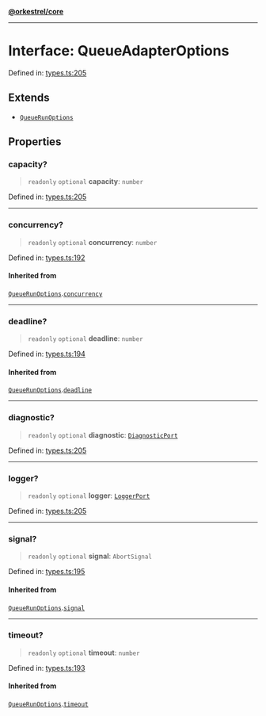 [**@orkestrel/core**](../index.md)

***

# Interface: QueueAdapterOptions

Defined in: [types.ts:205](https://github.com/orkestrel/core/blob/36bb4ac962a6eb83d3b3b7e1d15ed7b2fd751427/src/types.ts#L205)

## Extends

- [`QueueRunOptions`](QueueRunOptions.md)

## Properties

### capacity?

> `readonly` `optional` **capacity**: `number`

Defined in: [types.ts:205](https://github.com/orkestrel/core/blob/36bb4ac962a6eb83d3b3b7e1d15ed7b2fd751427/src/types.ts#L205)

***

### concurrency?

> `readonly` `optional` **concurrency**: `number`

Defined in: [types.ts:192](https://github.com/orkestrel/core/blob/36bb4ac962a6eb83d3b3b7e1d15ed7b2fd751427/src/types.ts#L192)

#### Inherited from

[`QueueRunOptions`](QueueRunOptions.md).[`concurrency`](QueueRunOptions.md#concurrency)

***

### deadline?

> `readonly` `optional` **deadline**: `number`

Defined in: [types.ts:194](https://github.com/orkestrel/core/blob/36bb4ac962a6eb83d3b3b7e1d15ed7b2fd751427/src/types.ts#L194)

#### Inherited from

[`QueueRunOptions`](QueueRunOptions.md).[`deadline`](QueueRunOptions.md#deadline)

***

### diagnostic?

> `readonly` `optional` **diagnostic**: [`DiagnosticPort`](DiagnosticPort.md)

Defined in: [types.ts:205](https://github.com/orkestrel/core/blob/36bb4ac962a6eb83d3b3b7e1d15ed7b2fd751427/src/types.ts#L205)

***

### logger?

> `readonly` `optional` **logger**: [`LoggerPort`](LoggerPort.md)

Defined in: [types.ts:205](https://github.com/orkestrel/core/blob/36bb4ac962a6eb83d3b3b7e1d15ed7b2fd751427/src/types.ts#L205)

***

### signal?

> `readonly` `optional` **signal**: `AbortSignal`

Defined in: [types.ts:195](https://github.com/orkestrel/core/blob/36bb4ac962a6eb83d3b3b7e1d15ed7b2fd751427/src/types.ts#L195)

#### Inherited from

[`QueueRunOptions`](QueueRunOptions.md).[`signal`](QueueRunOptions.md#signal)

***

### timeout?

> `readonly` `optional` **timeout**: `number`

Defined in: [types.ts:193](https://github.com/orkestrel/core/blob/36bb4ac962a6eb83d3b3b7e1d15ed7b2fd751427/src/types.ts#L193)

#### Inherited from

[`QueueRunOptions`](QueueRunOptions.md).[`timeout`](QueueRunOptions.md#timeout)
